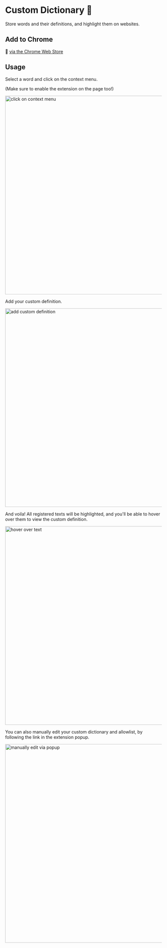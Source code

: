 # Custom Dictionary 📕

Store words and their definitions, and highlight them on websites.

## Add to Chrome

🔧 [via the Chrome Web Store](https://chrome.google.com/webstore/detail/custom-dictionary/gpenoconcglejhmajbjgajimkdpmcogg)

## Usage

Select a word and click on the context menu.

(Make sure to enable the extension on the page too!)

<img width="640" alt="click on context menu" src="https://user-images.githubusercontent.com/17091013/165110538-d957e30f-1a7f-4b1d-abf6-6dd4f4eded1a.png">

Add your custom definition.

<img width="640" alt="add custom definition" src="https://user-images.githubusercontent.com/17091013/165110556-75fdeca2-8eac-4df1-b1c4-4637f0ed0a71.png">

And voila! All registered texts will be highlighted, and you'll be able to hover over them to view the custom definition.

<img width="640" alt="hover over text" src="https://user-images.githubusercontent.com/17091013/165110564-698d991b-e3b6-4cd3-838a-9ac752f7d453.png">

You can also manually edit your custom dictionary and allowlist, by following the link in the extension popup.

<img width="640" alt="manually edit via popup" src="https://user-images.githubusercontent.com/17091013/165110534-18c5913a-3981-43bd-b75e-982a985e20bc.png">
